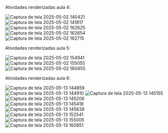 Atividades renderizadas aula 4: 


![Captura de tela 2025-05-02 140421](https://github.com/user-attachments/assets/1cf154ba-562f-449c-88ca-c68773bd144f)  ![Captura de tela 2025-05-02 141817](https://github.com/user-attachments/assets/c1329caa-8eb1-486b-85b5-4394b2607036) ![Captura de tela 2025-05-02 162625](https://github.com/user-attachments/assets/fd5b999c-f63e-45e5-a9a1-1df0394e4438)  ![Captura de tela 2025-05-02 162654](https://github.com/user-attachments/assets/1e141ea7-beec-45ff-914e-c1ddf2a8096a) ![Captura de tela 2025-05-02 162715](https://github.com/user-attachments/assets/4d3be5ed-4e0a-40fb-a1af-c823d7a74133)


Atividades renderizadas aula 5: 


![Captura de tela 2025-05-02 154941](https://github.com/user-attachments/assets/414d4827-7112-4570-8cdd-fc4252181411) ![Captura de tela 2025-05-02 155055](https://github.com/user-attachments/assets/fe569aef-c90e-4d07-a8db-e1e24d30975b) ![Captura de tela 2025-05-02 160455](https://github.com/user-attachments/assets/ab666804-788f-4aee-8a01-fb1e2d3f348f)


Atividades renderizadas aula 6: 


![Captura de tela 2025-05-13 144859](https://github.com/user-attachments/assets/fbe8e923-bb0e-4e40-9649-15db763c0679)  ![Captura de tela 2025-05-13 144910](https://github.com/user-attachments/assets/2316f598-b263-4a18-b198-f2cc69a10144) ![Captura de tela 2025-05-13 145155](https://github.com/user-attachments/assets/4ea3748e-67f4-4b86-8785-9d67a70e03bd) ![Captura de tela 2025-05-13 145206](https://github.com/user-attachments/assets/edc67adc-7a31-4f02-a3c5-518a0febc1cb) ![Captura de tela 2025-05-13 145418](https://github.com/user-attachments/assets/b7406255-3d58-4c55-a008-a9dbcde317aa) ![Captura de tela 2025-05-13 145638](https://github.com/user-attachments/assets/c1ed4546-465c-4f80-82e0-885afd3be32b) ![Captura de tela 2025-05-13 152541](https://github.com/user-attachments/assets/89ba0f3c-7703-46fc-a48c-cb37a009a554) ![Captura de tela 2025-05-13 155005](https://github.com/user-attachments/assets/63369596-5b37-4d4d-b441-af134fce22e2) ![Captura de tela 2025-05-13 160851](https://github.com/user-attachments/assets/77b80ff4-2634-4736-a0db-60c4a12823eb)

